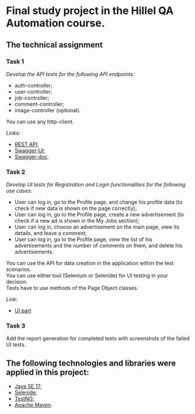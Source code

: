 # Final study project in the Hillel QA Automation course.

## The technical assignment

### Task 1
*Develop the API tests for the following API endpoints:*
- auth-controller;
- user-controller;
- job-controller;
- comment-controller;
- image-controller (optional).<br>

You can use any http-client.<br>

*Links:*
- [REST API](https://freelance.lsrv.in.ua/api/);
- [Swagger-UI](https://freelance.lsrv.in.ua/swagger-ui/index.html);
- [Swagger-doc](https://freelance.lsrv.in.ua/v3/api-docs/).

### Task 2
*Develop UI tests for Registration and Login functionalities for the following use cases:*
- User can log in, go to the Profile page, and change his profile data (to check if new data is shown on the page correctly);
- User can log in, go to the Profile page, create a new advertisement (to check if a new ad is shown in the My Jobs section);
- User can log in, choose an advertisement on the main page, view its details, and leave a comment;
- User can log in, go to the Profile page, view the list of his advertisements and the number of comments on them, and delete his advertisements.<br>

You can use the API for data creation in the application within the test scenarios.<br> 
You can use either tool (Selenium or Selenide) for UI testing in your decision.<br>
Tests have to use methods of the Page Object classes.<br>

*Link:*
- [UI part](https://freelance.lsrv.in.ua/)

### Task 3
Add the report generation for completed tests with screenshots of the failed UI tests.

## The following technologies and libraries were applied in this project:
- [Java SE 17](https://docs.oracle.com/en/java/javase/17/);
- [Selenide](https://selenide.org/documentation.html);
- [TestNG](https://testng.org/doc/);
- [Apache Maven](https://maven.apache.org/).